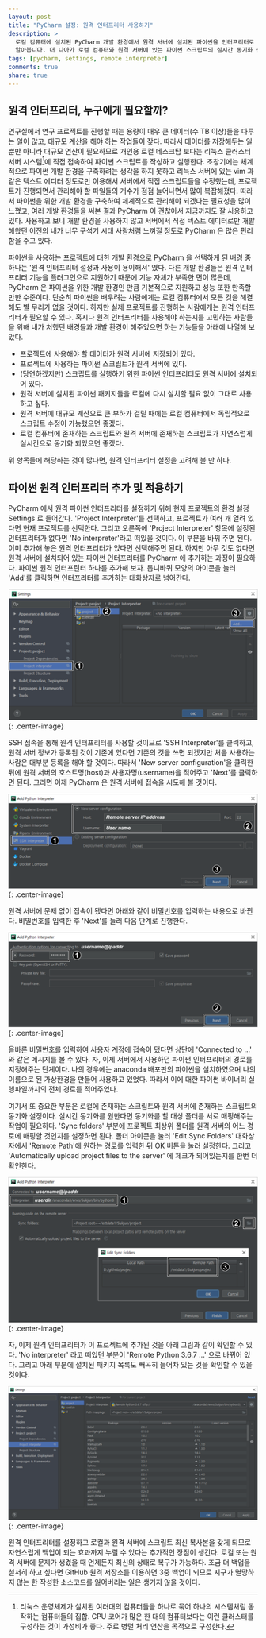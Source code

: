 ```yaml
---
layout: post
title: "PyCharm 설정: 원격 인터프리터 사용하기"
description: >
  로컬 컴퓨터에 설치된 PyCharm 개발 환경에서 원격 서버에 설치된 파이썬을 인터프리터로 설정하여 사용하는 방법을
  알아봅니다. 더 나아가 로컬 컴퓨터와 원격 서버에 있는 파이썬 스크립트의 실시간 동기화 설정도 알아봅니다.
tags: [pycharm, settings, remote interpreter]
comments: true
share: true
---
```


## 원격 인터프리터, 누구에게 필요할까?

연구실에서 연구 프로젝트를 진행할 때는 용량이 매우 큰 데이터(수 TB 이상)들을 다루는 일이 많고, 대규모 계산을 해야 하는
작업들이 잦다. 따라서 데이터를 저장해두는 일 뿐만 아니라 대규모 연산이 필요하므로 개인용 로컬 데스크탑 보다는 리눅스
클러스터 서버 시스템[^1]에 직접 접속하여 파이썬 스크립트를 작성하고 실행한다. 초창기에는 체계적으로 파이썬 개발 환경을
구축하려는 생각을 하지 못하고 리눅스 서버에 있는 vim 과 같은 텍스트 에디터 정도로만 이용해서 서버에서 직접 스크립트들을
수정했는데, 프로젝트가 진행되면서 관리해야 할 파일들의 개수가 점점 늘어나면서 많이 복잡해졌다. 따라서 파이썬을 위한
개발 환경을 구축하여 체계적으로 관리해야 되겠다는 필요성을 많이 느꼈고, 여러 개발 환경들을 써본 결과 PyCharm 이 괜찮아서
지금까지도 잘 사용하고 있다. 사용하고 보니 개발 환경을 사용하지 않고 서버에서 직접 텍스트 에디터로만 개발해왔던 이전의
내가 너무 구석기 시대 사람처럼 느껴질 정도로 PyCharm 은 많은 편리함을 주고 있다.

파이썬을 사용하는 프로젝트에 대한 개발 환경으로 PyCharm 을 선택하게 된 배경 중 하나는 '원격 인터프리터 설정과 사용이
용이해서' 였다. 다른 개발 환경들은 원격 인터프리터 기능을 플러그인으로 지원하기 때문에 기능 자체가 부족한 면이 많은데,
PyCharm 은 파이썬을 위한 개발 환경인 만큼 기본적으로 지원하고 성능 또한 만족할 만한 수준이다. 단순히 파이썬을 배우려는
사람에게는 로컬 컴퓨터에서 모든 것을 해결해도 별 무리가 없을 것이다. 하지만 실제 프로젝트를 진행하는 사람에게는 원격
인터프리터가 필요할 수 있다. 혹시나 원격 인터프리터를 사용해야 하는지를 고민하는 사람들을 위해 내가 처했던 배경들과
개발 환경이 해주었으면 하는 기능들을 아래에 나열해 보았다.

* 프로젝트에 사용해야 할 데이터가 원격 서버에 저장되어 있다.
* 프로젝트에 사용하는 파이썬 스크립트가 원격 서버에 있다.
* (당연하겠지만) 스크립트를 실행하기 위한 파이썬 인터프리터도 원격 서버에 설치되어 있다.
* 원격 서버에 설치된 파이썬 패키지들을 로컬에 다시 설치할 필요 없이 그대로 사용하고 싶다.
* 원격 서버에 대규모 계산으로 큰 부하가 걸릴 때에는 로컬 컴퓨터에서 독립적으로 스크립트 수정이 가능했으면 좋겠다.
* 로컬 컴퓨터에 존재하는 스크립트와 원격 서버에 존재하는 스크립트가 자연스럽게 실시간으로 동기화 되었으면 좋겠다.

위 항목들에 해당하는 것이 많다면, 원격 인터프리터 설정을 고려해 볼 만 하다.


## 파이썬 원격 인터프리터 추가 및 적용하기

PyCharm 에서 원격 파이썬 인터프리터를 설정하기 위해 현재 프로젝트의 환경 설정 Settings 로 들어간다.
'Project Interpreter'를 선택하고, 프로젝트가 여러 개 열려 있다면 현재 프로젝트를 선택한다. 그리고 오른쪽에
'Project Interpreter' 항목에 설정된 인터프리터가 없다면 'No interpreter'라고 떠있을 것이다. 이 부분을 바꿔 주면 된다.
이미 추가해 놓은 원격 인터프리터가 있다면 선택해주면 된다. 하지만 아무 것도 없다면 원격 서버에 설치되어 있는 파이썬
인터프리터를 PyCharm 에 추가하는 과정이 필요하다. 파이썬 원격 인터프린터 하나를 추가해 보자. 톱니바퀴 모양의 아이콘을
눌러 'Add'를 클릭하면 인터프리터를 추가하는 대화상자로 넘어간다. 

![Settings](/images/pycharm-remote-01.png "Settings"){: .center-image}

SSH 접속을 통해 원격 인터프리터를 사용할 것이므로 'SSH Interpreter'를 클릭하고, 원격 서버 정보가 등록된 것이 기존에
있다면 기존의 것을 쓰면 되겠지만 처음 사용하는 사람은 대부분 등록을 해야 할 것이다. 따라서 'New server configuration'을
클릭한 뒤에 원격 서버의 호스트명(host)과 사용자명(username)을 적어주고 'Next'를 클릭하면 된다. 그러면 이제 PyCharm 은
원격 서버에 접속을 시도해 볼 것이다.

![Add Python Interpreter](/images/pycharm-remote-02.png "Add Python Interpreter"){: .center-image}

원격 서버에 문제 없이 접속이 됐다면 아래와 같이 비밀번호를 입력하는 내용으로 바뀐다. 비밀번호를 입력한 후 'Next'를 눌러
다음 단계로 진행한다.

![Add Python Interpreter](/images/pycharm-remote-03.png "Add Python Interpreter"){: .center-image}

올바른 비밀번호를 입력하여 사용자 계정에 접속이 됐다면 상단에 'Connected to ...' 와 같은 메시지를 볼 수 있다. 자, 이제
서버에서 사용하던 파이썬 인터프리터의 경로를 지정해주는 단계이다. 나의 경우에는 anaconda 배포판의 파이썬을 설치하였으며
나의 이름으로 된 가상환경을 만들어 사용하고 있었다. 따라서 이에 대한 파이썬 바이너리 실행파일까지의 전체 경로를
적어주었다.

여기서 또 중요한 부분은 로컬에 존재하는 스크립트와 원격 서버에 존재하는 스크립트의 동기화 설정이다. 실시간 동기화를
원한다면 동기화를 할 대상 폴더를 서로 매핑해주는 작업이 필요하다. 'Sync folders' 부분에 프로젝트 최상위 폴더를 원격
서버의 어느 경로에 매핑할 것인지를 설정하면 된다. 폴더 아이콘을 눌러 'Edit Sync Folders' 대화상자에서 'Remote Path'에
원하는 경로를 입력한 뒤 OK 버튼을 눌러 설정한다. 그리고 'Automatically upload project files to the server' 에 체크가
되어있는지를 한번 더 확인한다.

![Add Python Interpreter](/images/pycharm-remote-04.png "Add Python Interpreter"){: .center-image}

자, 이제 원격 인터프리터가 이 프로젝트에 추가된 것을 아래 그림과 같이 확인할 수 있다. 'No interpreter' 라고 떠있던
부분이 'Remote Python 3.6.7 ...' 으로 바뀌어 있다. 그리고 아래 부분에 설치된 패키지 목록도 빼곡히 들어차 있는 것을
확인할 수 있을 것이다.

![Settings](/images/pycharm-remote-05.png "Settings"){: .center-image}

원격 인터프리터를 설정하고 로컬과 원격 서버에 스크립트 최신 복사본을 갖게 되므로 자연스럽게 백업이 되는 효과까지 누릴 수
있다는 추가적인 장점이 생긴다. 로컬 또는 원격 서버에 문제가 생겼을 때 언제든지 최신의 상태로 복구가 가능하다. 조금 더
백업을 철저히 하고 싶다면 GitHub 원격 저장소를 이용하면 3중 백업이 되므로 지구가 멸망하지 않는 한 작성한 소스코드를
잃어버리는 일은 생기지 않을 것이다.


[^1]: 리눅스 운영체제가 설치된 여러대의 컴퓨터들을 하나로 묶어 하나의 시스템처럼 동작하는 컴퓨터들의 집합. CPU 코어가 많은 한 대의 컴퓨터보다는 이런 클러스터를 구성하는 것이 가성비가 좋다. 주로 병렬 처리 연산을 목적으로 구성한다.
